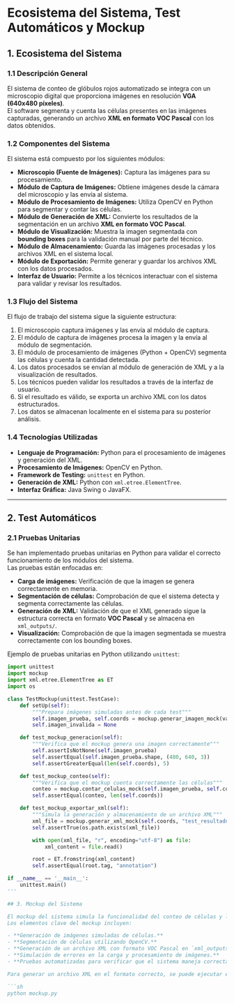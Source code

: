 # Ecosistema del Sistema, Test Automáticos y Mockup

## 1. Ecosistema del Sistema

### 1.1 Descripción General
El sistema de conteo de glóbulos rojos automatizado se integra con un microscopio digital que proporciona imágenes en resolución **VGA (640x480 píxeles)**.  
El software segmenta y cuenta las células presentes en las imágenes capturadas, generando un archivo **XML en formato VOC Pascal** con los datos obtenidos.

### 1.2 Componentes del Sistema
El sistema está compuesto por los siguientes módulos:

- **Microscopio (Fuente de Imágenes):** Captura las imágenes para su procesamiento.
- **Módulo de Captura de Imágenes:** Obtiene imágenes desde la cámara del microscopio y las envía al sistema.
- **Módulo de Procesamiento de Imágenes:** Utiliza OpenCV en Python para segmentar y contar las células.
- **Módulo de Generación de XML:** Convierte los resultados de la segmentación en un archivo **XML en formato VOC Pascal**.
- **Módulo de Visualización:** Muestra la imagen segmentada con **bounding boxes** para la validación manual por parte del técnico.
- **Módulo de Almacenamiento:** Guarda las imágenes procesadas y los archivos XML en el sistema local.
- **Módulo de Exportación:** Permite generar y guardar los archivos XML con los datos procesados.
- **Interfaz de Usuario:** Permite a los técnicos interactuar con el sistema para validar y revisar los resultados.

### 1.3 Flujo del Sistema
El flujo de trabajo del sistema sigue la siguiente estructura:

1. El microscopio captura imágenes y las envía al módulo de captura.
2. El módulo de captura de imágenes procesa la imagen y la envía al módulo de segmentación.
3. El módulo de procesamiento de imágenes (Python + OpenCV) segmenta las células y cuenta la cantidad detectada.
4. Los datos procesados se envían al módulo de generación de XML y a la visualización de resultados.
5. Los técnicos pueden validar los resultados a través de la interfaz de usuario.
6. Si el resultado es válido, se exporta un archivo XML con los datos estructurados.
7. Los datos se almacenan localmente en el sistema para su posterior análisis.

### 1.4 Tecnologías Utilizadas
- **Lenguaje de Programación:** Python para el procesamiento de imágenes y generación del XML.
- **Procesamiento de Imágenes:** OpenCV en Python.
- **Framework de Testing:** `unittest` en Python.
- **Generación de XML:** Python con `xml.etree.ElementTree`.
- **Interfaz Gráfica:** Java Swing o JavaFX.

---

## 2. Test Automáticos

### 2.1 Pruebas Unitarias
Se han implementado pruebas unitarias en Python para validar el correcto funcionamiento de los módulos del sistema.  
Las pruebas están enfocadas en:

- **Carga de imágenes:** Verificación de que la imagen se genera correctamente en memoria.
- **Segmentación de células:** Comprobación de que el sistema detecta y segmenta correctamente las células.
- **Generación de XML:** Validación de que el XML generado sigue la estructura correcta en formato **VOC Pascal** y se almacena en `xml_outputs/`.
- **Visualización:** Comprobación de que la imagen segmentada se muestra correctamente con los bounding boxes.

Ejemplo de pruebas unitarias en Python utilizando `unittest`:

```python
import unittest
import mockup
import xml.etree.ElementTree as ET
import os

class TestMockup(unittest.TestCase):
    def setUp(self):
        """Prepara imágenes simuladas antes de cada test"""
        self.imagen_prueba, self.coords = mockup.generar_imagen_mock(variar_celulas=True, agregar_ruido=True)
        self.imagen_invalida = None

    def test_mockup_generacion(self):
        """Verifica que el mockup genera una imagen correctamente"""
        self.assertIsNotNone(self.imagen_prueba)
        self.assertEqual(self.imagen_prueba.shape, (480, 640, 3))
        self.assertGreaterEqual(len(self.coords), 5)

    def test_mockup_conteo(self):
        """Verifica que el mockup cuenta correctamente las células"""
        conteo = mockup.contar_celulas_mock(self.imagen_prueba, self.coords)
        self.assertEqual(conteo, len(self.coords))

    def test_mockup_exportar_xml(self):
        """Simula la generación y almacenamiento de un archivo XML"""
        xml_file = mockup.generar_xml_mock(self.coords, "test_resultado.xml")
        self.assertTrue(os.path.exists(xml_file))

        with open(xml_file, "r", encoding="utf-8") as file:
            xml_content = file.read()

        root = ET.fromstring(xml_content)
        self.assertEqual(root.tag, "annotation")

if __name__ == '__main__':
    unittest.main()
'''

## 3. Mockup del Sistema

El mockup del sistema simula la funcionalidad del conteo de células y la generación de XML para pruebas iniciales.  
Los elementos clave del mockup incluyen:

- **Generación de imágenes simuladas de células.**
- **Segmentación de células utilizando OpenCV.**
- **Generación de un archivo XML con formato VOC Pascal en `xml_outputs/`.**
- **Simulación de errores en la carga y procesamiento de imágenes.**
- **Pruebas automatizadas para verificar que el sistema maneja correctamente imágenes y XML.**

Para generar un archivo XML en el formato correcto, se puede ejecutar el siguiente comando:

```sh
python mockup.py
